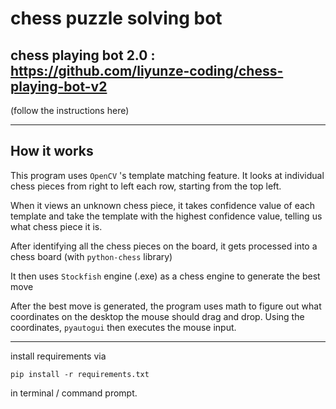 # chess puzzle solving bot

## chess playing bot 2.0 : https://github.com/liyunze-coding/chess-playing-bot-v2

(follow the instructions here)

---

## How it works

This program uses `OpenCV` 's template matching feature. It looks at individual chess pieces from right to left each row, starting from the top left.

When it views an unknown chess piece, it takes confidence value of each template and take the template with the highest confidence value, telling us what chess piece it is.

After identifying all the chess pieces on the board, it gets processed into a chess board (with `python-chess` library)

It then uses `Stockfish` engine (.exe) as a chess engine to generate the best move

After the best move is generated, the program uses math to figure out what coordinates on the desktop the mouse should drag and drop. Using the coordinates, `pyautogui` then executes the mouse input.

---

install requirements via

`pip install -r requirements.txt`

in terminal / command prompt.

